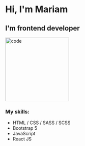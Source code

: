 # Hi, I'm Mariam
## I'm frontend developer
<img src="https://user-images.githubusercontent.com/107851909/223807108-295f0257-b88d-4f6b-94ef-ab50ac7488ee.png" alt="code" width="200"/>

### My skills:
+ HTML / CSS / SASS / SCSS
+ Bootstrap 5
+ JavaScript
+ React JS

<!--
**mar-bdv/mar-bdv** is a ✨ _special_ ✨ repository because its `README.md` (this file) appears on your GitHub profile.

Here are some ideas to get you started:

- 🔭 I’m currently working on ...
- 🌱 I’m currently learning ...
- 👯 I’m looking to collaborate on ...
- 🤔 I’m looking for help with ...
- 💬 Ask me about ...
- 📫 How to reach me: ...
- 😄 Pronouns: ...
- ⚡ Fun fact: ...
-->
